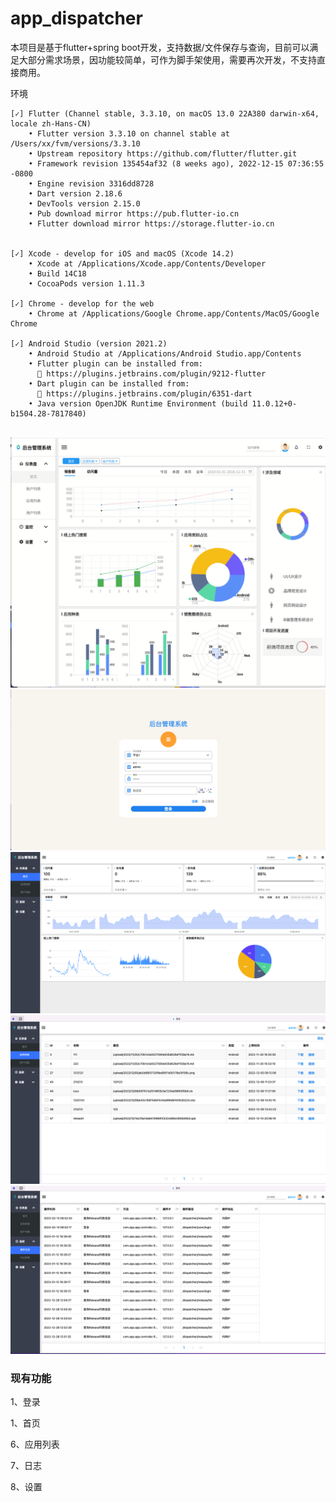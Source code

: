# app_dispatcher

本项目是基于flutter+spring boot开发，支持数据/文件保存与查询，目前可以满足大部分需求场景，因功能较简单，可作为脚手架使用，需要再次开发，不支持直接商用。

环境

```shell
[✓] Flutter (Channel stable, 3.3.10, on macOS 13.0 22A380 darwin-x64, locale zh-Hans-CN)
    • Flutter version 3.3.10 on channel stable at /Users/xx/fvm/versions/3.3.10
    • Upstream repository https://github.com/flutter/flutter.git
    • Framework revision 135454af32 (8 weeks ago), 2022-12-15 07:36:55 -0800
    • Engine revision 3316dd8728
    • Dart version 2.18.6
    • DevTools version 2.15.0
    • Pub download mirror https://pub.flutter-io.cn
    • Flutter download mirror https://storage.flutter-io.cn


[✓] Xcode - develop for iOS and macOS (Xcode 14.2)
    • Xcode at /Applications/Xcode.app/Contents/Developer
    • Build 14C18
    • CocoaPods version 1.11.3

[✓] Chrome - develop for the web
    • Chrome at /Applications/Google Chrome.app/Contents/MacOS/Google Chrome

[✓] Android Studio (version 2021.2)
    • Android Studio at /Applications/Android Studio.app/Contents
    • Flutter plugin can be installed from:
      🔨 https://plugins.jetbrains.com/plugin/9212-flutter
    • Dart plugin can be installed from:
      🔨 https://plugins.jetbrains.com/plugin/6351-dart
    • Java version OpenJDK Runtime Environment (build 11.0.12+0-b1504.28-7817840)


```

![demo png](5.png "demo")
![demo png](1.png "demo")
![demo png](2.png "demo")
![demo png](3.png "demo")
![demo png](4.png "demo")


### 现有功能

1、登录

1、首页 

6、应用列表

7、日志

8、设置
